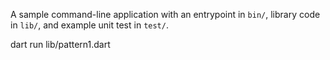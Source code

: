 A sample command-line application with an entrypoint in `bin/`, library code
in `lib/`, and example unit test in `test/`.

dart run lib/pattern1.dart
